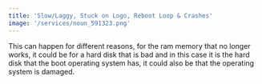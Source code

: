 ```yaml
---
title: 'Slow/Laggy, Stuck on Logo, Reboot Loop & Crashes'
image: '/services/noun_591323.png'
---
```


This can happen for different reasons, for the ram memory that no longer works, it could be for a hard disk that is bad and in this case it is the hard disk that the boot operating system has, it could also be that the operating system is damaged.
